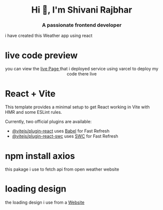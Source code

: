 <h1 align="center">Hi 👋, I'm Shivani Rajbhar</h1>
<h3 align="center">A passionate frontend developer</h3>

<p>i have created this Weather app using react </p>

# live code preview
<p align="center">
you can view the <a href="https://weather-app-tau-sandy-11.vercel.app/">live Page </a> that i deployed service using varcel to deploy my code there live
</p>

# React + Vite

This template provides a minimal setup to get React working in Vite with HMR and some ESLint rules.

Currently, two official plugins are available:

- [@vitejs/plugin-react](https://github.com/vitejs/vite-plugin-react/blob/main/packages/plugin-react/README.md) uses [Babel](https://babeljs.io/) for Fast Refresh
- [@vitejs/plugin-react-swc](https://github.com/vitejs/vite-plugin-react-swc) uses [SWC](https://swc.rs/) for Fast Refresh

# npm install axios
 this pakage i use to fetch api from open weather website 

 # loading design 
 the loading design i use from a  <a href="https://blog.hubspot.com/website/css-loading-animation"> Website</a>
